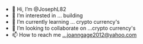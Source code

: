 - 👋 Hi, I’m @JosephL82
- 👀 I’m interested in ... building 
- 🌱 I’m currently learning ... crypto currency's 
- 💞️ I’m looking to collaborate on ...crypto currency's 
- 📫 How to reach me ...joanngage2012@yahoo.com

<!---
JosephL82/JosephL82 is a ✨ special ✨ repository because its `README.md` (this file) appears on your GitHub profile.
You can click the Preview link to take a look at your changes.
--->
